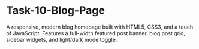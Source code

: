 # Task-10-Blog-Page
A responsive, modern blog homepage built with HTML5, CSS3, and a touch of JavaScript. Features a full-width featured post banner, blog post grid, sidebar widgets, and light/dark mode toggle.
